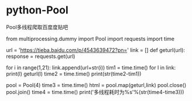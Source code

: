# python-Pool
Pool多线程爬取百度度贴吧

from multiprocessing.dummy import Pool
import requests
import time

url = 'https://tieba.baidu.com/p/4543639472?pn='
link = []
def geturl(url):
    response = requests.get(url)

for i in range(1,21):
    link.append(url+str(i))
tim1 = time.time()
for l in link:
    print(l)
    geturl(l)
time2 = time.time()
print(str(time2-tim1))

pool = Pool(4)
time3 = time.time()
html = pool.map(geturl,link)
pool.close()
pool.join()
time4 = time.time() 
print('多线程耗时为%s'%(str(time4-time3)))
